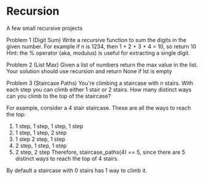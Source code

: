 # Recursion
A few small recursive projects

Problem 1 (Digit Sum)
Write a recursive function to sum the digits in the given number.
For example if n is 1234, then 1 + 2 + 3 + 4 = 10, so return 10
Hint: the % operator (aka, modulus) is useful for extracting a single digit.

Problem 2 (List Max)
Given a list of numbers return the max value in the list.
Your solution should use recursion and return None if lst is empty

Problem 3 (Staircase Paths)
You're climbing a staircase with n stairs. With each step you can
climb either 1 stair or 2 stairs. How many distinct ways can you
climb to the top of the staircase?

For example, consider a 4 stair staircase. These are all the ways
to reach the top:
1. 1 step, 1 step, 1 step, 1 step
2. 1 step, 1 step, 2 step
3. 1 step 2 step, 1 step
4. 2 step, 1 step, 1 step
5. 2 step, 2 step
Therefore, staircase_paths(4) == 5, since there are 5 distinct ways
to reach the top of 4 stairs.

By default a staircase with 0 stairs has 1 way to climb it.


